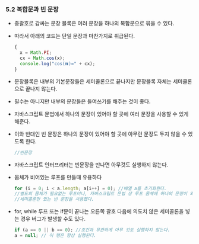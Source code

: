 ### 5.2 복합문과 빈 문장

- 중괄호로 감싸는 문장 블록은 여러 문장을 하나의 복합문으로 묶을 수 있다.
- 따라서 아래의 코드는 단일 문장과 마찬가지로 취급된다.
  ```js
  {
    x = Math.PI;
    cx = Math.cos(x);
    console.log("cos(𝝿)=" + cx);
  }
  ```
- 문장블록은 내부의 기본문장들은 세미콜론으로 끝나지만 문장블록 자체는 세미클론으로 끝나지 않는다.
- 필수는 아니지만 내부의 문장들은 들여쓰기를 해주는 것이 좋다.
- 자바스크립트 문법에서 하나의 문장이 있어야 할 곳에 여러 문장을 사용할 수 있게 해준다.

- 이와 반대인 빈 문장은 하나의 문장이 있어야 할 곳에 아무런 문장도 두지 않을 수 있도록 한다.
  ```js
  //빈문장
  ```
- 자바스크립트 인터프리터는 빈문장을 만나면 아무것도 실행하지 않는다.
- 몸체가 비어있는 루프를 만들때 유용하다
  ```js
  for (i = 0; i < a.length; a[i++] = 0); //배열 a를 초기화한다.
  //별도의 몸체가 필요없는 루프이나, 자바스크립트 문법 상 루프 몸체에 하나의 문장이 와야 하므로
  //세미콜론만 있는 빈 문장을 사용했다.
  ```
- for, while 루프 또는 if문이 끝나는 오른쪽 괄호 다음에 의도치 않은 세미콜론을 넣는 경우 버그가 발생할 수도 있다.
  ```js
  if (a == 0 || b == 0); //조건과 무관하게 아무 것도 실행하지 않는다.
  a = null; // 이 행은 항상 실행된다.
  ```
